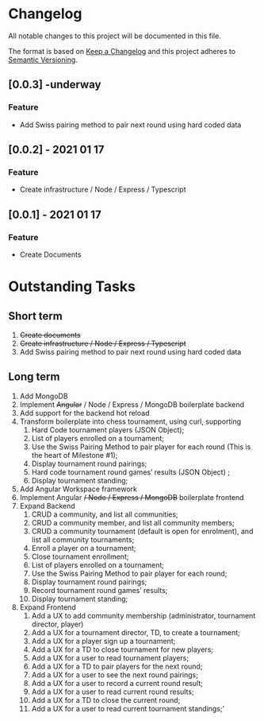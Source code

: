 # Changelog
All notable changes to this project will be documented in this file.

The format is based on [Keep a Changelog](http://keepachangelog.com/en/1.0.0/)
and this project adheres to [Semantic Versioning](http://semver.org/spec/v2.0.0.html).
## [0.0.3] -underway
### Feature
* Add Swiss pairing method to pair next round using hard coded data
## [0.0.2] - 2021 01 17
### Feature
* Create infrastructure / Node / Express / Typescript
## [0.0.1] - 2021 01 17
### Feature
* Create Documents

# Outstanding Tasks
## Short term
1. ~~Create documents~~
1. ~~Create infrastructure / Node / Express / Typescript~~
1. Add Swiss pairing method to pair next round using hard coded data

## Long term
1. Add MongoDB
1. Implement ~~Angular~~ / Node / Express / MongoDB boilerplate backend
1. Add support for the backend hot reload
1. Transform boilerplate into chess tournament, using curl, supporting
   1. Hard Code tournament players (JSON Object);
   1. List of players enrolled on a tournament;
   1. Use the Swiss Pairing Method to pair player for each round (This is the heart of Milestone #1);
   1. Display tournament round pairings;
   1. Hard code tournament round games’ results (JSON Object) ;
   1. Display tournament standing;
1. Add Angular Workspace framework
1. Implement Angular ~~/ Node / Express / MongoDB~~ boilerplate frontend 
1. Expand Backend
   1. CRUD a community, and list all communities;
   1. CRUD a community member, and list all community members;
   1. CRUD a community tournament (default is open for enrolment), and list all community tournaments;
   1. Enroll a player on a tournament;
   1. Close tournament enrollment;
   1. List of players enrolled on a tournament;
   1. Use the Swiss Pairing Method to pair player for each round;
   1. Display tournament round pairings;
   1. Record tournament round games’ results;
   1. Display tournament standing;
1. Expand Frontend
   1. Add a UX to add community membership (administrator, tournament director, player)
   1. Add a UX for a tournament director, TD, to create a tournament;
   1. Add a UX for a player sign up a tournament;
   1. Add a UX for a TD to close tournament for new players;
   1. Add a UX for a user to read tournament players;
   1. Add a UX for a TD to pair players for the next round;
   1. Add a UX for a user to see the next round pairings;
   1. Add a UX for a user to record a current round result;
   1. Add a UX for a user to read current round results;
   1. Add a UX for a TD to close the current round;
   1. Add a UX for a user to read current tournament standings;'

